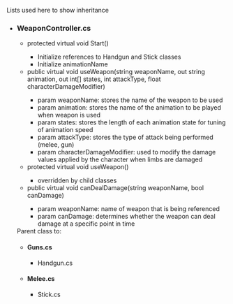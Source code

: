 Lists used here to show inheritance
<ul>
<li><h3>WeaponController.cs</h3></li>
<ul>
<li>protected virtual void Start()</li>
    <ul>
        <li>Initialize references to Handgun and Stick classes</li>
        <li>Initialize animationName</li>
    </ul>
<li>public virtual void useWeapon(string weaponName, out string animation, out int[] states, int attackType, float characterDamageModifier)</li>
    <ul>
        <li>param weaponName: stores the name of the weapon to be used</li>
        <li>param animation: stores the name of the animation to be played when weapon is used</li>
        <li>param states: stores the length of each animation state for tuning of animation speed</li>
        <li>param attackType: stores the type of attack being performed (melee, gun)</li>
        <li>param characterDamageModifier: used to modify the damage values applied by the character when limbs are damaged</li>
    </ul>
<li>protected virtual void useWeapon()</li>
    <ul>
        <li>overridden by child classes</li>
    </ul>
<li>public virtual void canDealDamage(string weaponName, bool canDamage)</li>
    <ul>
        <li>param weaponName: name of weapon that is being referenced</li>
        <li>param canDamage: determines whether the weapon can deal damage at a specific point in time</li>
    </ul>
</ul>
Parent class to:
<ul>
    <li><h4>Guns.cs</h3></li>
    <ul>
        <li>Handgun.cs</li>
    </ul>
    <li><h4>Melee.cs</h3></li>
    <ul>
        <li>Stick.cs</li>
    </ul>
</ul>
</ul>